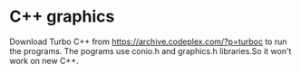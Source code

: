 # C++ graphics
Download Turbo C++ from https://archive.codeplex.com/?p=turboc to run the programs.
The pograms use conio.h and graphics.h libraries.So it won't work on new C++.
